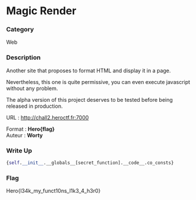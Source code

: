 # Magic Render

### Category

Web

### Description

Another site that proposes to format HTML and display it in a page.

Nevertheless, this one is quite permissive, you can even execute javascript without any problem.

The alpha version of this project deserves to be tested before being released in production.

URL : http://chall2.heroctf.fr:7000

Format : **Hero{flag}**<br>
Auteur : **Worty**

### Write Up

```py
{self.__init__.__globals__[secret_function].__code__.co_consts}
```

### Flag

Hero{l34k_my_funct10ns_l1k3_4_h3r0}